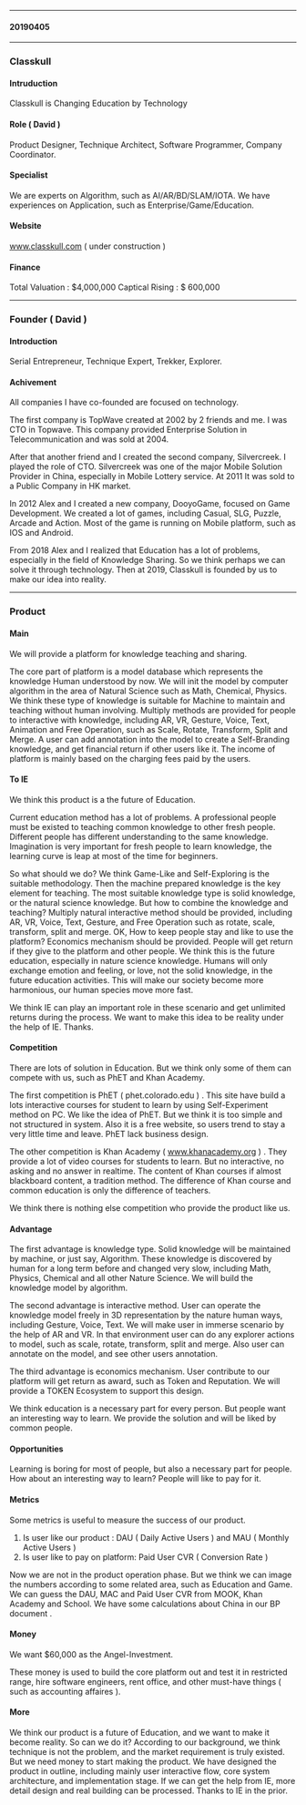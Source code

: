 
---
#### 20190405


---
### Classkull

#### Intruduction 

Classkull is Changing Education by Technology

#### Role ( David ) 

Product Designer, 
Technique Architect,
Software Programmer,
Company Coordinator.

#### Specialist

We are experts on Algorithm, such as AI/AR/BD/SLAM/IOTA.
We have experiences on Application, such as Enterprise/Game/Education.

#### Website 

www.classkull.com ( under construction )

#### Finance

Total Valuation : $4,000,000
Captical Rising : $  600,000


---
### Founder ( David )

#### Introduction

Serial Entrepreneur, Technique Expert, Trekker, Explorer.  


#### Achivement

All companies I have co-founded are focused on technology. 

The first company is TopWave created at 2002 by 2 friends and me. I was CTO in Topwave. This company provided Enterprise Solution in Telecommunication and was sold at 2004. 

After that another friend and I created the second company, Silvercreek. I played the role of CTO.  Silvercreek was one of the major Mobile Solution Provider in China, especially in Mobile Lottery service. At 2011 It was sold to a Public Company in HK market.    

In 2012 Alex and I created a new company, DooyoGame, focused on Game Development. We created a lot of games, including Casual, SLG, Puzzle, Arcade and Action. Most of the game is running on Mobile platform, such as IOS and Android.    

From 2018 Alex and I realized that Education has a lot of problems, especially in the field of Knowledge Sharing. So we think perhaps we can solve it through technology. Then at 2019, Classkull is founded by us to make our idea into reality.


---
### Product

#### Main

We will provide a platform for knowledge teaching and sharing. 

The core part of platform is a model database which represents the knowledge Human understood by now. We will init the model by computer algorithm in the area of Natural Science such as Math, Chemical, Physics. We think these type of knowledge is suitable for Machine to maintain and teaching without human involving. Multiply methods are provided for people to interactive with knowledge, including AR, VR, Gesture, Voice, Text, Animation and Free Operation, such as Scale, Rotate, Transform, Split and Merge.  A user can add annotation into the model to create a Self-Branding knowledge, and get financial return if other users like it.  The income of platform is mainly based on the charging fees paid by the users. 



#### To IE

We think this product is a the future of Education. 

Current education method has a lot of problems. A professional people must be existed to teaching common knowledge to other fresh people. Different people has different understanding to the same knowledge. Imagination is very important for fresh people to learn knowledge, the learning curve is leap at most of the time for beginners. 

So what should we do? We think Game-Like and Self-Exploring is the suitable methodology. Then the machine prepared knowledge is the key element for teaching. The most suitable knowledge type is solid knowledge, or the natural science knowledge. But how to combine the knowledge and teaching? Multiply natural interactive method should be provided, including AR, VR, Voice, Text, Gesture,  and Free Operation such as rotate, scale, transform, split and merge. OK, How to keep people stay and like to use the platform? Economics mechanism should be provided. People will get return if they give to the platform and other people. We think this is the future education, especially in nature science knowledge. Humans will only exchange emotion and feeling, or love, not the solid knowledge, in the future education activities.  This will make our society become more harmonious, our human species move more fast. 

We think IE can play an important role in these scenario and get unlimited returns during the process. We want to make this idea to be reality under the help of IE. Thanks. 

#### Competition

There are lots of solution in Education. But we think only some of them can compete with us, such as PhET and Khan Academy. 

The first competition is PhET ( phet.colorado.edu ) . This site have build a lots interactive courses for student to learn by using Self-Experiment method on PC. We like the idea of PhET. But we think it is too simple and not structured in system. Also it is a free website, so users trend to stay a very little time and leave. PhET lack business design. 

The other competition is Khan Academy ( www.khanacademy.org ) . They provide a lot of video courses for students to learn. But no interactive, no asking and no answer in realtime. The content of Khan courses if almost blackboard content, a tradition method. The difference of Khan course and common education is only the difference of teachers.
 
We think there is nothing else competition who provide the product like us. 


#### Advantage

The first advantage is knowledge type. Solid knowledge will be maintained by machine, or just say, Algorithm. These knowledge is discovered by human for a long term before and changed very slow, including Math, Physics, Chemical and all other Nature Science. We will build the knowledge model by algorithm. 

The second advantage is interactive method. User can operate the knowledge model freely in 3D representation by the nature human ways, including Gesture, Voice, Text. We will make user in immerse scenario by the help of AR and VR. In that environment user can do any explorer actions to model, such as scale, rotate, transform, split and merge. Also user can annotate on the model, and see other users annotation. 

The third advantage is economics mechanism. User contribute to our platform will get return as award, such as Token and Reputation. We will provide a TOKEN Ecosystem to support this design.  

We think education is a necessary part for every person. But people want an interesting way to learn. We provide the solution and will be liked by common people. 
       
#### Opportunities

Learning is boring for most of people, but also a necessary part for people. 
How about an interesting way to learn? People will like to pay for it. 


#### Metrics

Some metrics is useful to measure the success of our product. 
1. Is user like our product : DAU ( Daily  Active Users )  and MAU ( Monthly Active Users )
2. Is user like to pay on platform: Paid User CVR ( Conversion Rate )

Now we are not in the product operation phase. But we think we can image the numbers according to some related area, such as Education and Game. We can guess the DAU, MAC and Paid User CVR from MOOK, Khan Academy and School. We have some calculations about China in our BP document .   

#### Money

We want $60,000 as the Angel-Investment. 

These money is used to build the core platform out and test it in restricted range, hire software engineers, rent office, and other must-have  things ( such as accounting affaires ).  

#### More

We think our product is a future of Education, and we want to make it become reality. So can we do it? According to our background, we think technique is not the problem, and the market requirement is truly existed. But we need money to start making the product. We have designed the product in outline, including mainly user interactive flow, core system architecture, and implementation stage. If we can get the help from IE, more detail design and real building can be processed. Thanks to IE in the prior.








